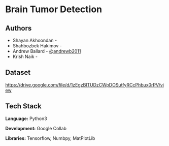 
# Brain Tumor Detection




## Authors

- Shayan Akhoondan - []()
- Shahbozbek Hakimov - []()
- Andrew Ballard - [@andrewb2011](https://www.github.com/andrewb2011)
- Krish Naik - []()



## Dataset

https://drive.google.com/file/d/1zEgzBlTUDzCWpDOSutfyRCcPhbux0rPV/view
## Tech Stack

**Language:** Python3

**Development:** Google Collab

**Libraries:** Tensorflow, Numbpy, MatPlotLib

